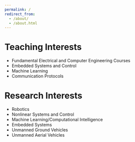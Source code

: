 ```yaml
---
permalink: /
redirect_from: 
  - /about/
  - /about.html
---
```


# Teaching Interests
- Fundamental Electrical and Computer Engineering Courses  
- Embedded Systems and Control  
- Machine Learning  
- Communication Protocols  

# Research Interests
- Robotics  
- Nonlinear Systems and Control  
- Machine Learning/Computational Intelligence  
- Embedded Systems  
- Unmanned Ground Vehicles  
- Unmanned Aerial Vehicles  

